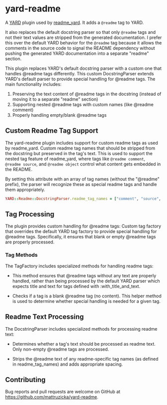# yard-readme

A [YARD](https://yardoc.org) plugin used by
[readme_yard](https://github.com/mattruzicka/readme_yard).
It adds a `@readme` tag to YARD.

It also replaces the default docstring parser so that only
`@readme` tags and not their text values are stripped from
the generated documentation. I prefer this over the default
YARD behavior for the `@readme` tag because it allows the
comments in the source code to signal the README dependency
without pushing the generated YARD documentation into a
separate "readme" section.


This plugin replaces YARD's default docstring parser with a custom one that handles @readme tags differently. This custom DocstringParser extends YARD's default parser to provide
special handling for @readme tags. The main functionality includes:

1. Preserving the text content of @readme tags in the docstring
   (instead of moving it to a separate "readme" section)
2. Supporting nested @readme tags with custom names (like @readme comment)
3. Properly handling empty/blank @readme tags


## Custom Readme Tag Support

The yard-readme plugin includes support for custom readme tags as used by readme_yard. Custom readme tag names that should be stripped from the docstring
but preserved in the tag's text. This is used to support the nested tag
feature of readme_yard, where tags like `@readme comment`, `@readme source`,
and `@readme object` control what content gets embedded in the README.

By setting this attribute with an array of tag names (without the "@readme" prefix),
the parser will recognize these as special readme tags and handle them appropriately.


```ruby
YARD::Readme::DocstringParser.readme_tag_names = ["comment", "source", "object"]
```


## Tag Processing

The plugin provides custom handling for @readme tags: Custom tag factory that overrides the default YARD tag factory
to provide special handling for @readme tags. Specifically,
it ensures that blank or empty @readme tags are properly processed.


### Tag Methods

The TagFactory includes specialized methods for handling readme tags:

- This method ensures that @readme tags without any text are properly
handled, rather than being processed by the default YARD parser
which expects title and text for tags defined with :with_title_and_text.

- Checks if a tag is a blank @readme tag (no content).
This helper method is used to determine whether special
handling is needed for a given tag.


## Readme Text Processing

The DocstringParser includes specialized methods for processing readme text:

- Determines whether a tag's text should be processed as readme text.
Only non-empty @readme tags are processed.

- Strips the @readme text of any readme-specific tag names
(as defined in readme_tag_names) and adds appropriate spacing.



## Contributing

Bug reports and pull requests are welcome on GitHub at https://github.com/mattruzicka/yard-readme.
